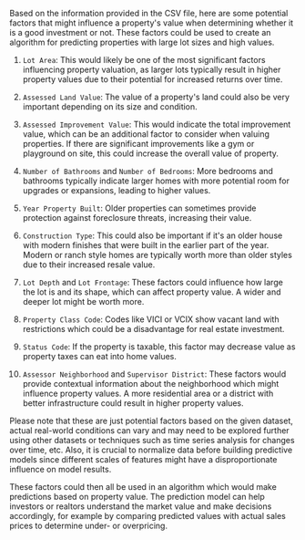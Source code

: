 Based on the information provided in the CSV file, here are some potential factors that might influence a property's value when determining whether it is a good investment or not. These factors could be used to create an algorithm for predicting properties with large lot sizes and high values.

1. `Lot Area`: This would likely be one of the most significant factors influencing property valuation, as larger lots typically result in higher property values due to their potential for increased returns over time.

2. `Assessed Land Value`: The value of a property's land could also be very important depending on its size and condition. 

3. `Assessed Improvement Value`: This would indicate the total improvement value, which can be an additional factor to consider when valuing properties. If there are significant improvements like a gym or playground on site, this could increase the overall value of property.

4. `Number of Bathrooms` and `Number of Bedrooms`: More bedrooms and bathrooms typically indicate larger homes with more potential room for upgrades or expansions, leading to higher values. 

5. `Year Property Built`: Older properties can sometimes provide protection against foreclosure threats, increasing their value.

6. `Construction Type`: This could also be important if it's an older house with modern finishes that were built in the earlier part of the year. Modern or ranch style homes are typically worth more than older styles due to their increased resale value.

7. `Lot Depth` and `Lot Frontage`: These factors could influence how large the lot is and its shape, which can affect property value. A wider and deeper lot might be worth more.

8. `Property Class Code`: Codes like VICI or VCIX show vacant land with restrictions which could be a disadvantage for real estate investment. 

9. `Status Code`: If the property is taxable, this factor may decrease value as property taxes can eat into home values.

10. `Assessor Neighborhood` and `Supervisor District`: These factors would provide contextual information about the neighborhood which might influence property values. A more residential area or a district with better infrastructure could result in higher property values. 

Please note that these are just potential factors based on the given dataset, actual real-world conditions can vary and may need to be explored further using other datasets or techniques such as time series analysis for changes over time, etc. Also, it is crucial to normalize data before building predictive models since different scales of features might have a disproportionate influence on model results. 

These factors could then all be used in an algorithm which would make predictions based on property value. The prediction model can help investors or realtors understand the market value and make decisions accordingly, for example by comparing predicted values with actual sales prices to determine under- or overpricing.


